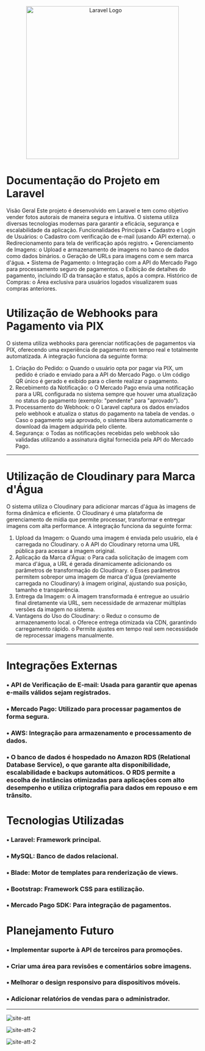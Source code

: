 <p align="center"><a href="https://laravel.com" target="_blank"><img src="https://raw.githubusercontent.com/laravel/art/master/logo-lockup/5%20SVG/2%20CMYK/1%20Full%20Color/laravel-logolockup-cmyk-red.svg" width="400" alt="Laravel Logo"></a></p>



# Documentação do Projeto em Laravel
Visão Geral
Este projeto é desenvolvido em Laravel e tem como objetivo vender fotos autorais de maneira segura e intuitiva. O sistema utiliza diversas tecnologias modernas para garantir a eficácia, segurança e escalabilidade da aplicação.
Funcionalidades Principais
•	Cadastro e Login de Usuários:
o	Cadastro com verificação de e-mail (usando API externa).
o	Redirecionamento para tela de verificação após registro.
•	Gerenciamento de Imagens:
o	Upload e armazenamento de imagens no banco de dados como dados binários.
o	Geração de URLs para imagens com e sem marca d'água.
•	Sistema de Pagamento:
o	Integração com a API do Mercado Pago para processamento seguro de pagamentos.
o	Exibição de detalhes do pagamento, incluindo ID da transação e status, após a compra.
Histórico de Compras:
o	Área exclusiva para usuários logados visualizarem suas compras anteriores.


# Utilização de Webhooks para Pagamento via PIX
O sistema utiliza webhooks para gerenciar notificações de pagamentos via PIX, oferecendo uma experiência de pagamento em tempo real e totalmente automatizada. A integração funciona da seguinte forma:
1.	Criação do Pedido:
o	Quando o usuário opta por pagar via PIX, um pedido é criado e enviado para a API do Mercado Pago.
o	Um código QR único é gerado e exibido para o cliente realizar o pagamento.
2.	Recebimento da Notificação:
o	O Mercado Pago envia uma notificação para a URL configurada no sistema sempre que houver uma atualização no status do pagamento (exemplo: "pendente" para "aprovado").
3.	Processamento do Webhook:
o	O Laravel captura os dados enviados pelo webhook e atualiza o status do pagamento na tabela de vendas.
o	Caso o pagamento seja aprovado, o sistema libera automaticamente o download da imagem adquirida pelo cliente.
4.	Segurança:
o	Todas as notificações recebidas pelo webhook são validadas utilizando a assinatura digital fornecida pela API do Mercado Pago.



________________________________________



# Utilização de Cloudinary para Marca d'Água
O sistema utiliza o Cloudinary para adicionar marcas d'água às imagens de forma dinâmica e eficiente. O Cloudinary é uma plataforma de gerenciamento de mídia que permite processar, transformar e entregar imagens com alta performance. A integração funciona da seguinte forma:
1.	Upload da Imagem:
o	Quando uma imagem é enviada pelo usuário, ela é carregada no Cloudinary.
o	A API do Cloudinary retorna uma URL pública para acessar a imagem original.
2.	Aplicação da Marca d'Água:
o	Para cada solicitação de imagem com marca d'água, a URL é gerada dinamicamente adicionando os parâmetros de transformação do Cloudinary.
o	Esses parâmetros permitem sobrepor uma imagem de marca d'água (previamente carregada no Cloudinary) à imagem original, ajustando sua posição, tamanho e transparência.
3.	Entrega da Imagem:
o	A imagem transformada é entregue ao usuário final diretamente via URL, sem necessidade de armazenar múltiplas versões da imagem no sistema.
4.	Vantagens do Uso do Cloudinary:
o	Reduz o consumo de armazenamento local.
o	Oferece entrega otimizada via CDN, garantindo carregamento rápido.
o	Permite ajustes em tempo real sem necessidade de reprocessar imagens manualmente.

________________________________________


# Integrações Externas

### •	API de Verificação de E-mail: Usada para garantir que apenas e-mails válidos sejam registrados.
### •	Mercado Pago: Utilizado para processar pagamentos de forma segura.
### •	AWS: Integração para armazenamento e processamento de dados.
### •	O banco de dados é hospedado no Amazon RDS (Relational Database Service), o que garante alta disponibilidade, escalabilidade e backups automáticos. O RDS permite a escolha de instâncias otimizadas para aplicações com alto desempenho e utiliza criptografia para dados em repouso e em trânsito.

# Tecnologias Utilizadas

### •	Laravel: Framework principal.
### •	MySQL: Banco de dados relacional.
### •	Blade: Motor de templates para renderização de views.
### •	Bootstrap: Framework CSS para estilização.
### •	Mercado Pago SDK: Para integração de pagamentos.

# Planejamento Futuro
### •	Implementar suporte à API de terceiros para promoções.
### •	Criar uma área para revisões e comentários sobre imagens.
### •	Melhorar o design responsivo para dispositivos móveis.
### •	Adicionar relatórios de vendas para o administrador.
________________________________________



![site-att](https://github.com/user-attachments/assets/f87983ed-8e01-492c-9375-1cc58f86a150)


![site-att-2](https://github.com/user-attachments/assets/60f961fa-0333-407d-bc92-66c7d809d897)


![site-att-2](https://github.com/user-attachments/assets/6d23e10f-e81b-4595-b288-5dabef0a0465)
